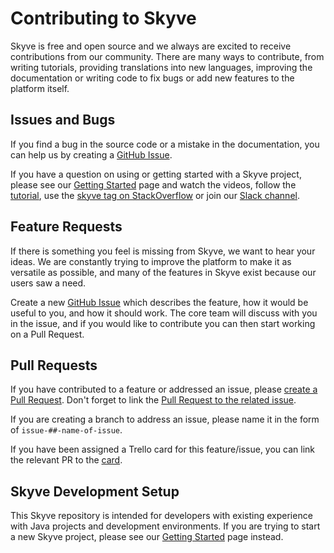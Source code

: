 # Contributing to Skyve

Skyve is free and open source and we always are excited to receive contributions from our community. There are many ways to contribute, from writing tutorials, providing translations into new languages, improving the documentation or writing code to fix bugs or add new features to the platform itself.

## Issues and Bugs

If you find a bug in the source code or a mistake in the documentation, you can help us by creating a [GitHub Issue](https://github.com/skyvers/skyve/issues/new/choose).

If you have a question on using or getting started with a Skyve project, please see our [Getting Started](https://skyve.org/getting-started) page and watch the videos, follow the [tutorial](https://skyvers.github.io/Aged-care/), use the [skyve tag on StackOverflow](https://stackoverflow.com/tags/skyve) or join our [Slack channel](https://join.slack.com/t/skyveframework/shared_invite/enQtNDMwNTcyNzE0NzI2LTRkMWUxZDBlZmFlMmJkMjQzYWMzYWQxMmQzYWQ1ZTdlODNkNjRlYzVhYjFmMmQ4NTlhYWY4MjNhMGVkZGNlMjY).

## Feature Requests

If there is something you feel is missing from Skyve, we want to hear your ideas. We are constantly trying to improve the platform to make it as versatile as possible, and many of the features in Skyve exist because our users saw a need. 

Create a new [GitHub Issue](https://github.com/skyvers/skyve/issues/new/choose) which describes the feature, how it would be useful to you, and how it should work. The core team will discuss with you in the issue, and if you would like to contribute you can then start working on a Pull Request.

## Pull Requests

If you have contributed to a feature or addressed an issue, please [create a Pull Request](https://docs.github.com/en/pull-requests/collaborating-with-pull-requests/proposing-changes-to-your-work-with-pull-requests/creating-a-pull-request). Don't forget to link the [Pull Request to the related issue](https://docs.github.com/en/issues/tracking-your-work-with-issues/linking-a-pull-request-to-an-issue).

If you are creating a branch to address an issue, please name it in the form of `issue-##-name-of-issue`.

If you have been assigned a Trello card for this feature/issue, you can link the relevant PR to the [card](https://blog.trello.com/github-and-trello-integrate-your-commits).

## Skyve Development Setup

This Skyve repository is intended for developers with existing experience with Java projects and development environments. If you are trying to start a new Skyve project, please see our [Getting Started](https://skyve.org/getting-started) page instead.